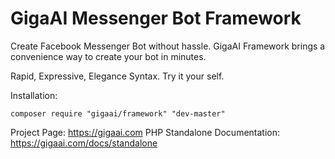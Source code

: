 # GigaAI Messenger Bot Framework

Create Facebook Messenger Bot without hassle. GigaAI Framework brings a convenience way to create your bot in minutes.

Rapid, Expressive, Elegance Syntax. Try it your self.

Installation:

```
composer require "gigaai/framework" "dev-master"
```

Project Page: https://gigaai.com
PHP Standalone Documentation: https://gigaai.com/docs/standalone